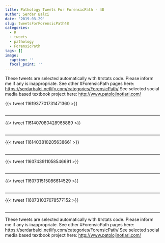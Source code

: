 ```yaml
---
title: Pathology Tweets For ForensicPath - 48
author: Serdar Balci
date: '2019-08-29'
slug: tweetsForForensicPath48
categories:
  - R
  - tweets
  - pathology
  - ForensicPath
tags: []
image:
  caption: ''
  focal_point: ''
---
```



These tweets are selected automatically with #rstats code. Please inform me if any is inappropriate.
See other #ForensicPath pages here: https://serdarbalci.netlify.com/categories/ForensicPath/ 
See selected social media based textbook project here: http://www.patolojinotlari.com/

{{< tweet 1161937701731471360 >}}
<br>
<br>
<hr>
{{< tweet 1161407080428965889 >}}
<br>
<br>
<hr>
{{< tweet 1161403810205638661 >}}
<br>
<br>
<hr>
{{< tweet 1160743911058546691 >}}
<br>
<br>
<hr>
{{< tweet 1160731515086614529 >}}
<br>
<br>
<hr>
{{< tweet 1160731037078577152 >}}
<br>
<br>
<hr>


These tweets are selected automatically with #rstats code. Please inform me if any is inappropriate.
See other #ForensicPath pages here: https://serdarbalci.netlify.com/categories/ForensicPath/ 
See selected social media based textbook project here: http://www.patolojinotlari.com/
